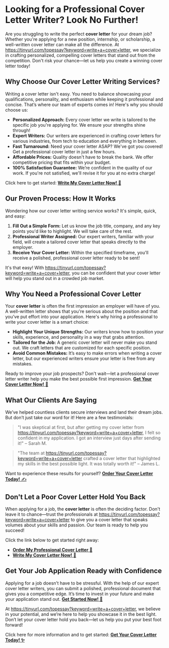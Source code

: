 # Looking for a Professional Cover Letter Writer? Look No Further!

Are you struggling to write the perfect **cover letter** for your dream job? Whether you're applying for a new position, internship, or scholarship, a well-written cover letter can make all the difference. At https://tinyurl.com/topessay?keyword=write+a+cover+letter, we specialize in crafting personalized, compelling cover letters that stand out from the competition. Don't risk your chance—let us help you create a winning cover letter today!

## Why Choose Our **Cover Letter Writing Services**?

Writing a cover letter isn't easy. You need to balance showcasing your qualifications, personality, and enthusiasm while keeping it professional and concise. That’s where our team of experts comes in! Here's why you should choose us:

- **Personalized Approach:** Every cover letter we write is tailored to the specific job you're applying for. We ensure your strengths shine through!
- **Expert Writers:** Our writers are experienced in crafting cover letters for various industries, from tech to education and everything in between.
- **Fast Turnaround:** Need your cover letter ASAP? We've got you covered! Get a professional cover letter in just a few hours.
- **Affordable Prices:** Quality doesn't have to break the bank. We offer competitive pricing that fits within your budget.
- **100% Satisfaction Guarantee:** We’re confident in the quality of our work. If you're not satisfied, we'll revise it for you at no extra charge!

Click here to get started: [**Write My Cover Letter Now!** 🚀](https://tinyurl.com/topessay?keyword=write+a+cover+letter)

## Our Proven Process: How It Works

Wondering how our cover letter writing service works? It's simple, quick, and easy:

1. **Fill Out a Simple Form:** Let us know the job title, company, and any key points you'd like to highlight. We will take care of the rest.
2. **Professional Writer Assigned:** Our expert writers, familiar with your field, will create a tailored cover letter that speaks directly to the employer.
3. **Receive Your Cover Letter:** Within the specified timeframe, you'll receive a polished, professional cover letter ready to be sent!

It's that easy! With https://tinyurl.com/topessay?keyword=write+a+cover+letter, you can be confident that your cover letter will help you stand out in a crowded job market.

## Why You Need a Professional Cover Letter

Your **cover letter** is often the first impression an employer will have of you. A well-written letter shows that you're serious about the position and that you’ve put effort into your application. Here's why hiring a professional to write your cover letter is a smart choice:

- **Highlight Your Unique Strengths:** Our writers know how to position your skills, experience, and personality in a way that grabs attention.
- **Tailored for the Job:** A generic cover letter will never make you stand out. We craft letters that are customized for each specific position.
- **Avoid Common Mistakes:** It’s easy to make errors when writing a cover letter, but our experienced writers ensure your letter is free from any mistakes.

Ready to improve your job prospects? Don't wait—let a professional cover letter writer help you make the best possible first impression. [**Get Your Cover Letter Now!** 📄](https://tinyurl.com/topessay?keyword=write+a+cover+letter)

## What Our Clients Are Saying

We’ve helped countless clients secure interviews and land their dream jobs. But don’t just take our word for it! Here are a few testimonials:

> "I was skeptical at first, but after getting my cover letter from https://tinyurl.com/topessay?keyword=write+a+cover+letter, I felt so confident in my application. I got an interview just days after sending it!" – Sarah M.

> "The team at https://tinyurl.com/topessay?keyword=write+a+cover+letter crafted a cover letter that highlighted my skills in the best possible light. It was totally worth it!" – James L.

Want to experience these results for yourself? [**Order Your Cover Letter Today!** ✍️](https://tinyurl.com/topessay?keyword=write+a+cover+letter)

## Don't Let a Poor Cover Letter Hold You Back

When applying for a job, the **cover letter** is often the deciding factor. Don't leave it to chance—trust the professionals at https://tinyurl.com/topessay?keyword=write+a+cover+letter to give you a cover letter that speaks volumes about your skills and passion. Our team is ready to help you succeed!

Click the link below to get started right away:

- [**Order My Professional Cover Letter** 📝](https://tinyurl.com/topessay?keyword=write+a+cover+letter)
- [**Write My Cover Letter Now!** 🚀](https://tinyurl.com/topessay?keyword=write+a+cover+letter)

## Get Your Job Application Ready with Confidence

Applying for a job doesn’t have to be stressful. With the help of our expert cover letter writers, you can submit a polished, professional document that gives you a competitive edge. It’s time to invest in your future and make your application stand out. [**Get Started Now!** 🌟](https://tinyurl.com/topessay?keyword=write+a+cover+letter)

At https://tinyurl.com/topessay?keyword=write+a+cover+letter, we believe in your potential, and we’re here to help you showcase it in the best light. Don’t let your cover letter hold you back—let us help you put your best foot forward!

Click here for more information and to get started: [**Get Your Cover Letter Today! ✨**](https://tinyurl.com/topessay?keyword=write+a+cover+letter)
